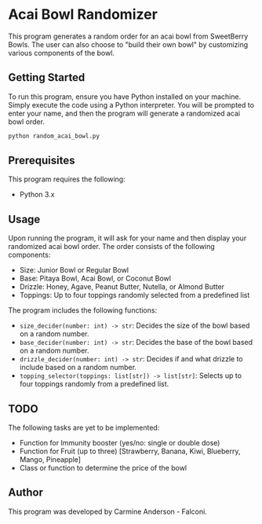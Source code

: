 # Acai Bowl Randomizer

This program generates a random order for an acai bowl from SweetBerry Bowls. The user can also choose to "build their own bowl" by customizing various components of the bowl.

## Getting Started

To run this program, ensure you have Python installed on your machine. Simply execute the code using a Python interpreter. You will be prompted to enter your name, and then the program will generate a randomized acai bowl order.

```python
python random_acai_bowl.py
```

## Prerequisites

This program requires the following:

- Python 3.x

## Usage

Upon running the program, it will ask for your name and then display your randomized acai bowl order. The order consists of the following components:

- Size: Junior Bowl or Regular Bowl
- Base: Pitaya Bowl, Acai Bowl, or Coconut Bowl
- Drizzle: Honey, Agave, Peanut Butter, Nutella, or Almond Butter
- Toppings: Up to four toppings randomly selected from a predefined list

The program includes the following functions:

- `size_decider(number: int) -> str`: Decides the size of the bowl based on a random number.
- `base_decider(number: int) -> str`: Decides the base of the bowl based on a random number.
- `drizzle_decider(number: int) -> str`: Decides if and what drizzle to include based on a random number.
- `topping_selector(toppings: list[str]) -> list[str]`: Selects up to four toppings randomly from a predefined list.

## TODO

The following tasks are yet to be implemented:

- Function for Immunity booster (yes/no: single or double dose)
- Function for Fruit (up to three) [Strawberry, Banana, Kiwi, Blueberry, Mango, Pineapple]
- Class or function to determine the price of the bowl

## Author

This program was developed by Carmine Anderson - Falconi.
